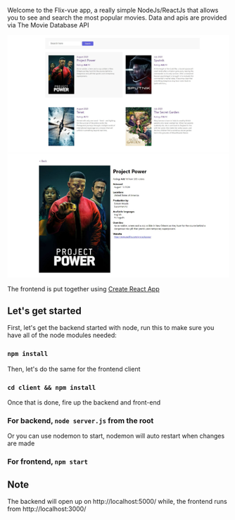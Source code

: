 Welcome to the Flix-vue app, a really simple NodeJs/ReactJs that allows you to see and search the most popular movies.
Data and apis are provided via The Movie Database API

![Image of search page](https://raw.githubusercontent.com/iamthanh/flix-vue/master/images/main.JPG)
![Image of detail page](https://raw.githubusercontent.com/iamthanh/flix-vue/master/images/detail.JPG)

The frontend is put together using [Create React App](https://github.com/facebook/create-react-app)

## Let's get started

First, let's get the backend started with node, run this to make sure you have all of the node modules needed:
### `npm install` 

Then, let's do the same for the frontend client
### `cd client && npm install`

Once that is done, fire up the backend and front-end
### For backend, `node server.js` from the root

Or you can use nodemon to start, nodemon will auto restart when changes are made

### For frontend, `npm start`

## Note
The backend will open up on http://localhost:5000/
while, the frontend runs from http://localhost:3000/
